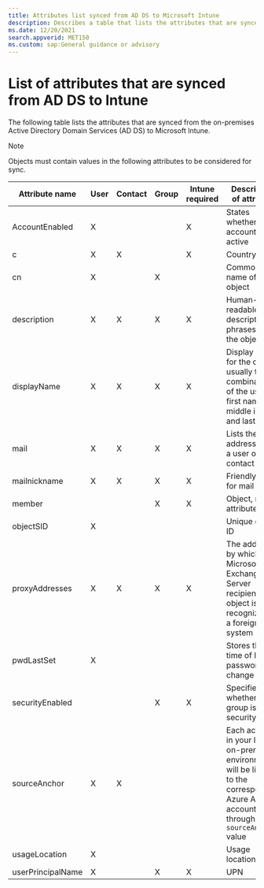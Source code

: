 ```yaml
---
title: Attributes list synced from AD DS to Microsoft Intune
description: Describes a table that lists the attributes that are synced from the on-premises Active Directory Domain Services (AD DS) to Intune.
ms.date: 12/20/2021
search.appverid: MET150
ms.custom: sap:General guidance or advisory
---
```

# List of attributes that are synced from AD DS to Intune

The following table lists the attributes that are synced from the on-premises Active Directory Domain Services (AD DS) to Microsoft Intune.

> [!NOTE]
> Objects must contain values in the following attributes to be considered for sync.

|Attribute name|User|Contact|Group|Intune required|Description of attribute|
|---|---|---|---|---|---|
| AccountEnabled|X|||X|States whether the account is active|
| c|X|X||X|Country code|
| cn|X||X||Common name of the object|
| description|X|X|X|X|Human-readable descriptive phrases about the object|
| displayName|X|X|X|X|Display name for the object, usually the combination of the user's first name, middle initial, and last name|
| mail|X|X|X|X|Lists the email addresses for a user or contact|
| mailnickname|X|X|X|X|Friendly name for mail|
| member|||X|X|Object, not attribute|
| objectSID|X||||Unique object ID|
| proxyAddresses|X|X|X|X|The address by which a Microsoft Exchange Server recipient object is recognized in a foreign mail system|
| pwdLastSet|X||||Stores the time of last password change|
| securityEnabled|||X|X|Specifies whether the group is a security group|
| sourceAnchor|X|X|||Each account in your local on-premises environment will be linked to the corresponding Azure AD account through the `sourceAnchor` value|
| usageLocation|X||||Usage location|
| userPrincipalName|X||X|X|UPN|

